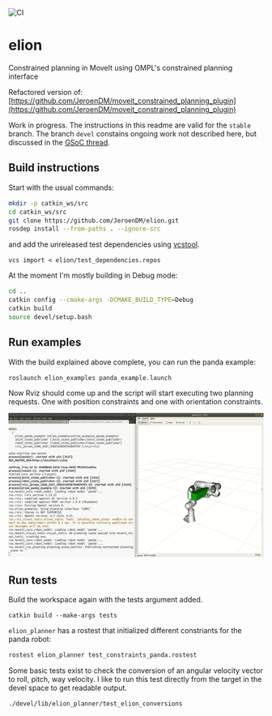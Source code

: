 ![CI](https://github.com/JeroenDM/elion/workflows/CI/badge.svg?branch=phase1-old-stable)

# elion

Constrained planning in MoveIt using OMPL's constrained planning interface

Refactored version of: [https://github.com/JeroenDM/moveit_constrained_planning_plugin](https://github.com/JeroenDM/moveit_constrained_planning_plugin)

Work in progress. The instructions in this readme are valid for the `stable` branch. The branch `devel` constains ongoing work not described here, but discussed in the [GSoC thread](https://github.com/ros-planning/moveit/issues/2092).

## Build instructions

Start with the usual commands:
```bash
mkdir -p catkin_ws/src
cd catkin_ws/src
git clone https://github.com/JeroenDM/elion.git
rosdep install --from-paths . --ignore-src
```

and add the unreleased test dependencies using [vcstool](https://github.com/dirk-thomas/vcstool).
```
vcs import < elion/test_dependencies.repos
```

At the moment I'm mostly building in Debug mode:
```bash
cd ..
catkin config --cmake-args -DCMAKE_BUILD_TYPE=Debug
catkin build
source devel/setup.bash
```

## Run examples
With the build explained above complete, you can run the panda example:
```bash
roslaunch elion_examples panda_example.launch 
```
Now Rviz should come up and the script will start executing two planning requests. One with position constraints and one with orientation constraints.

![panda_example](doc/panda_example.gif)

## Run tests
Build the workspace again with the tests argument added.
```
catkin build --make-args tests
```

`elion_planner` has a rostest that initialized different constriants for the panda robot:
```bash
rostest elion_planner test_constraints_panda.rostest
```

Some basic tests exist to check the conversion of an angular velocity vector to roll, pitch, way velocity. I like to run this test directly from the target in the devel space to get readable output.
```bash
./devel/lib/elion_planner/test_elion_conversions
```





